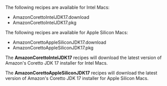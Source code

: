 The following recipes are available for Intel Macs:

* AmazonCorettoIntelJDK17.download
* AmazonCorettoIntelJDK17.pkg

The following recipes are available for Apple Silicon Macs:

* AmazonCorettoAppleSiliconJDK17.download
* AmazonCorettoAppleSiliconJDK17.pkg

The **AmazonCorettoIntelJDK17** recipes will download the latest version of Amazon's Coretto JDK 17 installer for Intel Macs.

The **AmazonCorettoAppleSiliconJDK17** recipes will download the latest version of Amazon's Coretto JDK 17 installer for Apple Silicon Macs.